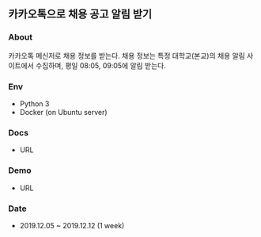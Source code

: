 ## 카카오톡으로 채용 공고 알림 받기

### About
카카오톡 메신저로 채용 정보를 받는다. 채용 정보는 특정 대학교(본교)의 채용 알림 사이트에서 수집하며, 평일 08:05, 09:05에 알림 받는다.

### Env
- Python 3
- Docker (on Ubuntu server)

### Docs
- URL

### Demo
- URL

### Date
- 2019.12.05 ~ 2019.12.12 (1 week)

